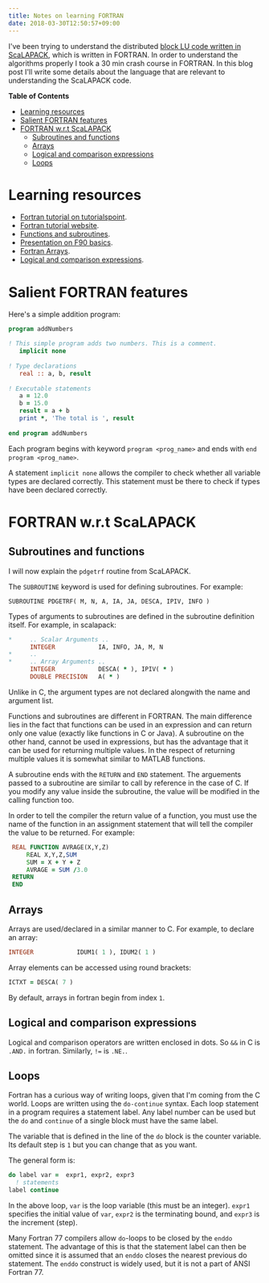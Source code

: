 ```yaml
---
title: Notes on learning FORTRAN
date: 2018-03-30T12:50:57+09:00
---
```


I've been trying to understand the distributed [block LU code written in ScaLAPACK](http://people.eecs.berkeley.edu/~demmel/cs267/lecture12/pdgetrf.f), which is written in FORTRAN. In order to understand the algorithms properly I took a 30 min crash course in FORTRAN. In this blog post I'll write some details about the language that are relevant to understanding the ScaLAPACK code.

<!-- markdown-toc start - Don't edit this section. Run M-x markdown-toc-refresh-toc -->
**Table of Contents**

- [Learning resources](#learning-resources)
- [Salient FORTRAN features](#salient-fortran-features)
- [FORTRAN w.r.t ScaLAPACK](#fortran-wrt-scalapack)
    - [Subroutines and functions](#subroutines-and-functions)
    - [Arrays](#arrays)
    - [Logical and comparison expressions](#logical-and-comparison-expressions)
    - [Loops](#loops)

<!-- markdown-toc end -->


# Learning resources

* [Fortran tutorial on tutorialspoint](https://www.tutorialspoint.com/fortran/index.htm).
* [Fortran tutorial website](https://www.fortrantutorial.com/).
* [Functions and subroutines](http://www.chem.ox.ac.uk/fortran/subprograms.html).
* [Presentation on F90 basics](http://pages.mtu.edu/~shene/COURSES/cs201/NOTES/F90-Basics.pdf).
* [Fortran Arrays](http://www.fortran.com/fortran_storenew/Html/Info/books/gd3_c04_1.html).
* [Logical and comparison expressions](http://www.pcc.qub.ac.uk/tec/courses/f90/stu-notes/F90_notesMIF_6.html).

# Salient FORTRAN features

Here's a simple addition program:
``` fortran
program addNumbers

! This simple program adds two numbers. This is a comment.
   implicit none
   
! Type declarations
   real :: a, b, result 
   
! Executable statements 
   a = 12.0
   b = 15.0
   result = a + b
   print *, 'The total is ', result
   
end program addNumbers 
```

Each program begins with keyword `program <prog_name>` and ends with `end program <prog_name>`.

A statement `implicit none` allows the compiler to check whether all variable types are declared correctly. This statement must be there to check if types have been declared correctly.

# FORTRAN w.r.t ScaLAPACK

## Subroutines and functions

I will now explain the `pdgetrf` routine from ScaLAPACK.

The `SUBROUTINE` keyword is used for defining subroutines. For example:
```
SUBROUTINE PDGETRF( M, N, A, IA, JA, DESCA, IPIV, INFO )
```
Types of arguments to subroutines are defined in the subroutine definition itself. For example, in scalapack:
``` fortran
*     .. Scalar Arguments ..
      INTEGER            IA, INFO, JA, M, N
*     ..
*     .. Array Arguments ..
      INTEGER            DESCA( * ), IPIV( * )
      DOUBLE PRECISION   A( * )
```

Unlike in C, the argument types are not declared alongwith the  name and argument list.

Functions and subroutines are different in FORTRAN. The main difference lies in the fact that functions can be used in an expression and can return only one value (exactly like functions in C or Java). A subroutine on the other hand, cannot be used in expressions, but has the advantage that it can be used for returning multiple values. In the respect of returning multiple values it is somewhat similar to MATLAB functions.

A subroutine ends with the `RETURN` and `END` statement. The arguements passed to a subroutine are similar to call by reference in the case of C. If you modify any value inside the subroutine, the value will be modified in the calling function too.

In order to tell the compiler the return value of a function, you must use the name of the function in an assignment statement that will tell the compiler the value to be returned. For example:
``` fortran
 REAL FUNCTION AVRAGE(X,Y,Z)
     REAL X,Y,Z,SUM
     SUM = X + Y + Z
     AVRAGE = SUM /3.0
 RETURN
 END
```

## Arrays

Arrays are used/declared in a similar manner to C. For example, to declare an array:
``` fortran
INTEGER            IDUM1( 1 ), IDUM2( 1 )
```
Array elements can be accessed using round brackets:
``` fortran
ICTXT = DESCA( 7 )
```

By default, arrays in fortran begin from index `1`.

## Logical and comparison expressions

Logical and comparison operators are written enclosed in dots. So `&&` in C is
`.AND.` in fortran. Similarly, `!=` is `.NE.`.

## Loops

Fortran has a curious way of writing loops, given that I'm coming from the C world. 
Loops are written using the `do-continue` syntax. Each loop statement in a program 
requires a statement label. Any label number can be used but the `do` and `continue`
of a single block must have the same label.

The variable that is defined in the line of the `do` block is the counter variable.
Its default step is `1` but you can change that as you want.

The general form is:
``` fortran
do label var =  expr1, expr2, expr3
  ! statements
label continue
```

In the above loop, `var` is the loop variable (this must be an integer). `expr1`
specifies the initial value of `var`, `expr2` is the terminating bound, and 
`expr3` is the increment (step).

Many Fortran 77 compilers allow `do`-loops to be closed by the `enddo` 
statement. The advantage of this is that the statement label can then be omitted
since it is assumed that an `enddo` closes the nearest previous do statement. 
The `enddo` construct is widely used, but it is not a part of ANSI Fortran 77.
